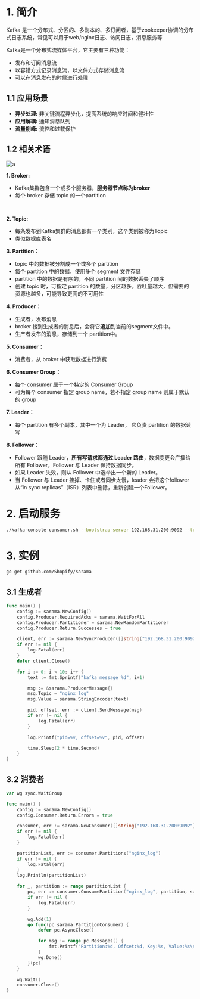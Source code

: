 # 1. 简介

Kafka 是一个分布式、分区的、多副本的、多订阅者，基于zookeeper协调的分布式日志系统，常见可以用于web/nginx日志、访问日志，消息服务等

Kafka是一个分布式流媒体平台，它主要有三种功能：

- 发布和订阅消息流
- 以容错方式记录消息流，以文件方式存储消息流
- 可以在消息发布的时候进行处理



## 1.1 应用场景

- **异步处理:** 非关键流程异步化，提高系统的响应时间和健壮性
- **应用解耦:** 通知消息队列
- **流量削峰:** 流控和过载保护



## 1.2 相关术语

![a](https://cdn.jsdelivr.net/gh/elihe2011/bedgraph@master/microservice/kafka_1.png)

**1. Broker:**

- Kafka集群包含一个或多个服务器，**服务器节点称为broker**
- 每个 broker 存储 topic 的一个partition

​	

**2. Topic:**

- 每条发布到Kafka集群的消息都有一个类别，这个类别被称为Topic
- 类似数据库表名



**3. Partition：**

- topic 中的数据被分割成一个或多个 partition
- 每个 partition 中的数据，使用多个 segment 文件存储
- partition 中的数据是有序的，不同 partition 间的数据丢失了顺序
- 创建 topic 时，可指定 partition 的数量，分区越多，吞吐量越大，但需要的资源也越多，可能导致更高的不可用性



**4. Producer：**

- 生成者，发布消息
- broker 接到生成者的消息后，会将它**追加**到当前的segment文件中。
- 生产者发布的消息，存储到一个 partition中。



**5. Consumer：**

- 消费者，从 broker 中获取数据进行消费



**6. Consumer Group：**

- 每个 consumer 属于一个特定的 Consumer Group
- 可为每个 consumer 指定 group name，若不指定 group name 则属于默认的 group



**7. Leader：**

- 每个 partition 有多个副本，其中一个为 Leader， 它负责 partition 的数据读写



**8. Follower：**

- Follower 跟随 Leader，**所有写请求都通过 Leader 路由**，数据变更会广播给所有 Follower，Follower 与 Leader 保持数据同步。
- 如果 Leader 失效，则从 Follower 中选举出一个新的 Leader。
- 当 Follower 与 Leader 挂掉、卡住或者同步太慢，leader 会把这个follower从“in sync replicas”（ISR）列表中删除，重新创建一个Follower。



# 2. 启动服务

```bash
./kafka-console-consumer.sh --bootstrap-server 192.168.31.200:9092 --topic nginx_log --from-beginning
```



# 3. 实例

```bash
go get github.com/Shopify/sarama
```



## 3.1 生成者

```go
func main() {
	config := sarama.NewConfig()
	config.Producer.RequiredAcks = sarama.WaitForAll
	config.Producer.Partitioner = sarama.NewRandomPartitioner
	config.Producer.Return.Successes = true

	client, err := sarama.NewSyncProducer([]string{"192.168.31.200:9092"}, config)
	if err != nil {
		log.Fatal(err)
	}
	defer client.Close()

	for i := 0; i < 10; i++ {
		text := fmt.Sprintf("kafka message %d", i+1)

		msg := &sarama.ProducerMessage{}
		msg.Topic = "nginx_log"
		msg.Value = sarama.StringEncoder(text)

		pid, offset, err := client.SendMessage(msg)
		if err != nil {
			log.Fatal(err)
		}

		log.Printf("pid=%v, offset=%v", pid, offset)

		time.Sleep(2 * time.Second)
	}
}
```



## 3.2 消费者

```go
var wg sync.WaitGroup

func main() {
	config := sarama.NewConfig()
	config.Consumer.Return.Errors = true

	consumer, err := sarama.NewConsumer([]string{"192.168.31.200:9092"}, config)
	if err != nil {
		log.Fatal(err)
	}

	partitionList, err := consumer.Partitions("nginx_log")
	if err != nil {
		log.Fatal(err)
	}
	log.Println(partitionList)

	for _, partition := range partitionList {
		pc, err := consumer.ConsumePartition("nginx_log", partition, sarama.OffsetNewest)
		if err != nil {
			log.Fatal(err)
		}

		wg.Add(1)
		go func(pc sarama.PartitionConsumer) {
			defer pc.AsyncClose()

			for msg := range pc.Messages() {
				fmt.Printf("Partition:%d, Offset:%d, Key:%s, Value:%s\n", msg.Partition, msg.Offset, msg.Key, msg.Value)
			}
			wg.Done()
		}(pc)
	}

	wg.Wait()
	consumer.Close()
}
```



